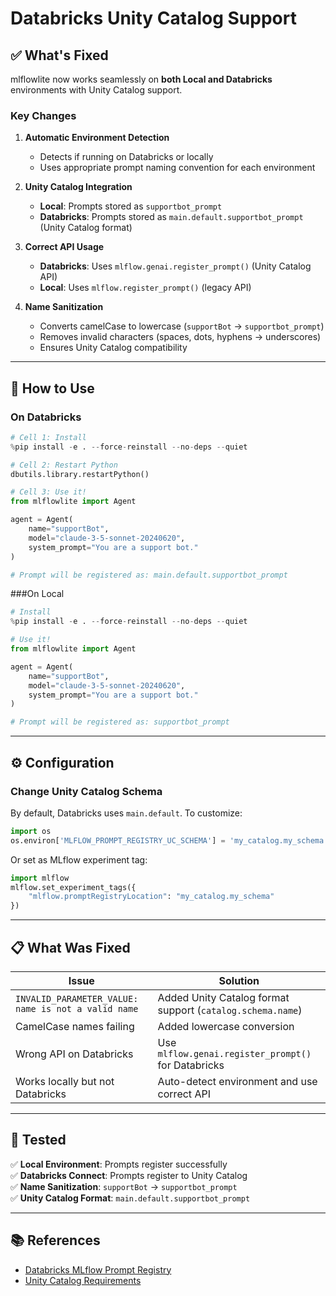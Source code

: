 # Databricks Unity Catalog Support

## ✅ What's Fixed

mlflowlite now works seamlessly on **both Local and Databricks** environments with Unity Catalog support.

### Key Changes

1. **Automatic Environment Detection**
   - Detects if running on Databricks or locally
   - Uses appropriate prompt naming convention for each environment

2. **Unity Catalog Integration**
   - **Local**: Prompts stored as `supportbot_prompt`
   - **Databricks**: Prompts stored as `main.default.supportbot_prompt` (Unity Catalog format)

3. **Correct API Usage**
   - **Databricks**: Uses `mlflow.genai.register_prompt()` (Unity Catalog API)
   - **Local**: Uses `mlflow.register_prompt()` (legacy API)

4. **Name Sanitization**
   - Converts camelCase to lowercase (`supportBot` → `supportbot_prompt`)
   - Removes invalid characters (spaces, dots, hyphens → underscores)
   - Ensures Unity Catalog compatibility

---

## 🚀 How to Use

### On Databricks

```python
# Cell 1: Install
%pip install -e . --force-reinstall --no-deps --quiet

# Cell 2: Restart Python
dbutils.library.restartPython()

# Cell 3: Use it!
from mlflowlite import Agent

agent = Agent(
    name="supportBot",
    model="claude-3-5-sonnet-20240620", 
    system_prompt="You are a support bot."
)

# Prompt will be registered as: main.default.supportbot_prompt
```

###On Local

```python
# Install
%pip install -e . --force-reinstall --no-deps --quiet

# Use it!
from mlflowlite import Agent

agent = Agent(
    name="supportBot",
    model="claude-3-5-sonnet-20240620",
    system_prompt="You are a support bot."
)

# Prompt will be registered as: supportbot_prompt
```

---

## ⚙️ Configuration

### Change Unity Catalog Schema

By default, Databricks uses `main.default`. To customize:

```python
import os
os.environ['MLFLOW_PROMPT_REGISTRY_UC_SCHEMA'] = 'my_catalog.my_schema'
```

Or set as MLflow experiment tag:

```python
import mlflow
mlflow.set_experiment_tags({
    "mlflow.promptRegistryLocation": "my_catalog.my_schema"
})
```

---

## 📋 What Was Fixed

| Issue | Solution |
|-------|----------|
| `INVALID_PARAMETER_VALUE: name is not a valid name` | Added Unity Catalog format support (`catalog.schema.name`) |
| CamelCase names failing | Added lowercase conversion |
| Wrong API on Databricks | Use `mlflow.genai.register_prompt()` for Databricks |
| Works locally but not Databricks | Auto-detect environment and use correct API |

---

## 🧪 Tested

✅ **Local Environment**: Prompts register successfully  
✅ **Databricks Connect**: Prompts register to Unity Catalog  
✅ **Name Sanitization**: `supportBot` → `supportbot_prompt`  
✅ **Unity Catalog Format**: `main.default.supportbot_prompt`

---

## 📚 References

- [Databricks MLflow Prompt Registry](https://docs.databricks.com/aws/en/mlflow3/genai/prompt-version-mgmt/prompt-registry/create-and-edit-prompts)
- [Unity Catalog Requirements](https://docs.databricks.com/aws/en/data-governance/unity-catalog/index.html)

